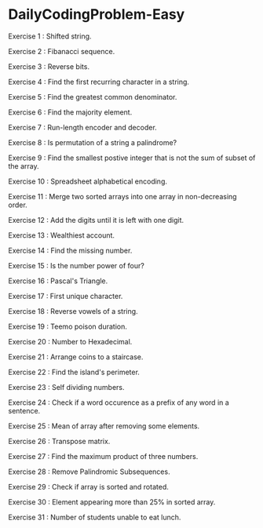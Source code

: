 # DailyCodingProblem-Easy
Exercise 1 : Shifted string.

Exercise 2 : Fibanacci sequence.

Exercise 3 : Reverse bits. 

Exercise 4 : Find the first recurring character in a string.

Exercise 5 : Find the greatest common denominator.

Exercise 6 : Find the majority element. 

Exercise 7 : Run-length encoder and decoder.

Exercise 8 : Is permutation of a string a palindrome? 

Exercise 9 : Find the smallest postive integer that is not the sum of subset of the array.

Exercise 10 : Spreadsheet alphabetical encoding.

Exercise 11 : Merge two sorted arrays into one array in non-decreasing order.

Exercise 12 : Add the digits until it is left with one digit.

Exercise 13 : Wealthiest account.

Exercise 14 : Find the missing number.

Exercise 15 : Is the number power of four?

Exercise 16 : Pascal's Triangle.

Exercise 17 : First unique character.

Exercise 18 : Reverse vowels of a string.

Exercise 19 : Teemo poison duration.

Exercise 20 : Number to Hexadecimal.

Exercise 21 : Arrange coins to a staircase. 

Exercise 22 : Find the island's perimeter.

Exercise 23 : Self dividing numbers.

Exercise 24 : Check if a word occurence as a prefix of any word in a sentence.

Exercise 25 : Mean of array after removing some elements.

Exercise 26 : Transpose matrix.

Exercise 27 : Find the maximum product of three numbers.

Exercise 28 : Remove Palindromic Subsequences.

Exercise 29 : Check if array is sorted and rotated.

Exercise 30 : Element appearing more than 25% in sorted array.

Exercise 31 : Number of students unable to eat lunch.